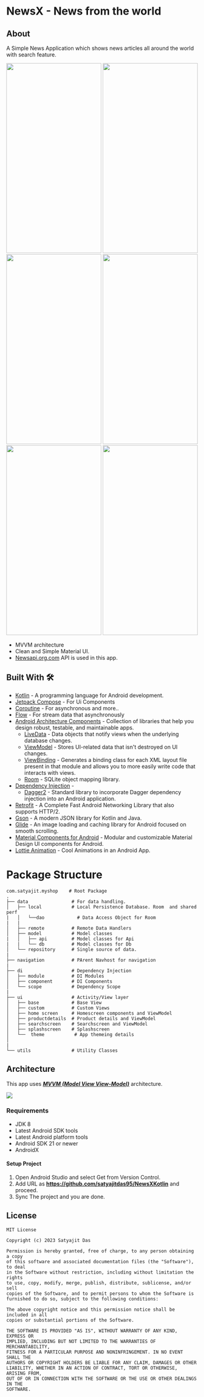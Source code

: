 #  NewsX - News from the world

## About
A Simple News Application which shows news articles all around the world with search feature.


<p align="center">
<img src="https://github.com/satyajitdas95/NewsXKotlin/assets/24476245/f42500ee-bc68-4f91-abd2-bff33797aec8.jpeg" height="500" width="250">
<img src="https://github.com/satyajitdas95/NewsXKotlin/assets/24476245/e9127f1e-51a7-4ddf-aea0-46dac3f5b7ff.jpeg" height="500" width="250">
<img src="https://github.com/satyajitdas95/NewsXKotlin/assets/24476245/e1a8bd0e-3fab-430c-b19d-8118b74c8233.jpeg" height="500" width="250">
<img src="https://github.com/satyajitdas95/NewsXKotlin/assets/24476245/284db85f-c107-4c47-b8db-839330d233eb.jpeg" height="500" width="250">
<img src="https://github.com/satyajitdas95/NewsXKotlin/assets/24476245/6add65f6-1c8e-4ded-8822-9d63ffeac033.jpeg" height="500" width="250">
<img src="https://github.com/satyajitdas95/NewsXKotlin/assets/24476245/a729aad3-8420-4a13-b857-3afefa47cb13.jpeg" height="500" width="250">
</p>


- MVVM architecture
- Clean and Simple Material UI.
- [Newsapi.org.com](https://newsapi.org/) API is used in this app.

## Built With 🛠
- [Kotlin](https://kotlinlang.org/) - A programming language for Android development.
- [Jetpack Compose](https://developer.android.com/jetpack/compose) - For Ui Components
- [Coroutine](https://developer.android.com/kotlin/coroutines) - For asynchronous and more..
- [Flow](https://developer.android.com/kotlin/flow) - For stream data that asynchronously
- [Android Architecture Components](https://developer.android.com/topic/libraries/architecture) - Collection of libraries that help you design robust, testable, and maintainable apps.
    - [LiveData](https://developer.android.com/topic/libraries/architecture/livedata) - Data objects that notify views when the underlying database changes.
    - [ViewModel](https://developer.android.com/topic/libraries/architecture/viewmodel) - Stores UI-related data that isn't destroyed on UI changes.
    - [ViewBinding](https://developer.android.com/topic/libraries/view-binding) - Generates a binding class for each XML layout file present in that module and allows you to more easily write code that interacts with views.
    - [Room](https://developer.android.com/topic/libraries/architecture/room) - SQLite object mapping library.
- [Dependency Injection](https://developer.android.com/training/dependency-injection) -
    - [Dagger2](https://dagger.dev/) - Standard library to incorporate Dagger dependency injection into an Android application.
- [Retrofit](https://github.com/amitshekhariitbhu/Fast-Android-Networking) - A Complete Fast Android Networking Library that also supports HTTP/2.
- [Gson](https://github.com/google/gson) - A modern JSON library for Kotlin and Java.
- [Glide](https://github.com/bumptech/glide) - An image loading and caching library for Android focused on smooth scrolling.
- [Material Components for Android](https://github.com/material-components/material-components-android) - Modular and customizable Material Design UI components for Android.
- [Lottie Animation]([https://github.com/material-components/material-components-android](https://lottiefiles.com/)) - Cool Animations in an Android App.



# Package Structure

    com.satyajit.myshop    # Root Package
    .
    ├── data                # For data handling.
    │   ├── local           # Local Persistence Database. Room  and shared perf
    |   │   └──dao            # Data Access Object for Room   
    |   |   
    │   ├── remote          # Remote Data Handlers     
    │   ├── model           # Model classes
    |   │   ├── api         # Model classes for Api
    |   |   └── db          # Model classes for Db
    │   └── repository      # Single source of data.
    |
    ├── navigation          # PArent Navhost for navigation  
    |
    ├── di                  # Dependency Injection  
    │   ├── module          # DI Modules
    │   ├── component       # DI Components       
    │   └── scope           # Dependency Scope
    |
    ├── ui                  # Activity/View layer
    │   ├── base            # Base View
    │   ├── custom          # Custom Views
    │   ├── home screen     # Homescreen components and ViewModel
    │   ├── productdetails  # Product details and ViewModel
    │   ├── searchscreen    # Searchscreen and ViewModel
    │   ├── splashscreen    # Splashscreen 
    │   └──  theme           # App themeing details
    │   
    |
    └── utils               # Utility Classes 


## Architecture
This app uses [***MVVM (Model View View-Model)***](https://developer.android.com/jetpack/docs/guide#recommended-app-arch) architecture.

![](https://developer.android.com/topic/libraries/architecture/images/final-architecture.png)

### Requirements
- JDK 8
- Latest Android SDK tools
- Latest Android platform tools
- Android SDK 21 or newer
- AndroidX

#### Setup Project
1. Open Android Studio and select Get from Version Control.
2. Add URL as **https://github.com/satyajitdas95/NewsXKotlin** and proceed.
3. Sync The project and you are done.




## License
```
MIT License

Copyright (c) 2023 Satyajit Das

Permission is hereby granted, free of charge, to any person obtaining a copy
of this software and associated documentation files (the "Software"), to deal
in the Software without restriction, including without limitation the rights
to use, copy, modify, merge, publish, distribute, sublicense, and/or sell
copies of the Software, and to permit persons to whom the Software is
furnished to do so, subject to the following conditions:

The above copyright notice and this permission notice shall be included in all
copies or substantial portions of the Software.

THE SOFTWARE IS PROVIDED "AS IS", WITHOUT WARRANTY OF ANY KIND, EXPRESS OR
IMPLIED, INCLUDING BUT NOT LIMITED TO THE WARRANTIES OF MERCHANTABILITY,
FITNESS FOR A PARTICULAR PURPOSE AND NONINFRINGEMENT. IN NO EVENT SHALL THE
AUTHORS OR COPYRIGHT HOLDERS BE LIABLE FOR ANY CLAIM, DAMAGES OR OTHER
LIABILITY, WHETHER IN AN ACTION OF CONTRACT, TORT OR OTHERWISE, ARISING FROM,
OUT OF OR IN CONNECTION WITH THE SOFTWARE OR THE USE OR OTHER DEALINGS IN THE
SOFTWARE.
```
